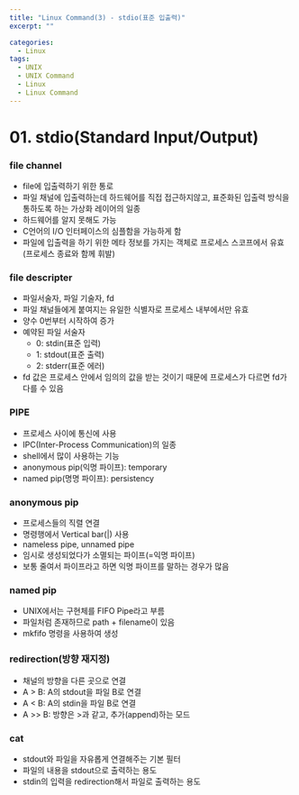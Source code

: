 ```yaml
---
title: "Linux Command(3) - stdio(표준 입출력)"
excerpt: ""

categories:
  - Linux
tags:
  - UNIX
  - UNIX Command
  - Linux
  - Linux Command
---
```

# 01. stdio(Standard Input/Output)
### file channel
  - file에 입출력하기 위한 통로
  - 파일 채널에 입출력하는데 하드웨어를 직접 접근하지않고, 표준화된 입출력 방식을 통하도록 하는 가상화 레이어의 일종
  - 하드웨어를 알지 못해도 가능
  - C언어의 I/O 인터페이스의 심플함을 가능하게 함
  - 파일에 입출력을 하기 위한 메타 정보를 가지는 객체로 프로세스 스코프에서 유효(프로세스 종료와 함께 휘발)
 
### file descripter 
  - 파일서술자, 파일 기술자, fd
  - 파일 채널들에게 붙여지는 유일한 식별자로 프로세스 내부에서만 유효
  - 양수 0번부터 시작하여 증가
  - 예약된 파일 서술자
    - 0: stdin(표준 입력)
    - 1: stdout(표준 출력)
    - 2: stderr(표준 에러)
  - fd 값은 프로세스 안에서 임의의 값을 받는 것이기 때문에 프로세스가 다르면 fd가 다를 수 있음

### PIPE
- 프로세스 사이에 통신에 사용
- IPC(Inter-Process Communication)의 일종
- shell에서 많이 사용하는 기능
- anonymous pip(익명 파이프): temporary
- named pip(명명 파이프): persistency

### anonymous pip
- 프로세스들의 직렬 연결
- 명령행에서 Vertical bar(|) 사용
- nameless pipe, unnamed pipe
- 임시로 생성되었다가 소멸되는 파이프(=익명 파이프)
- 보통 줄여서 파이프라고 하면 익명 파이프를 말하는 경우가 많음

### named pip
- UNIX에서는 구현체를 FIFO Pipe라고 부름
- 파일처럼 존재하므로 path + filename이 있음
- mkfifo 명령을 사용하여 생성

### redirection(방향 재지정)
- 채널의 방향을 다른 곳으로 연결
- A > B: A의 stdout을 파일 B로 연결
- A < B: A의 stdin을 파일 B로 연결
- A >> B: 방향은 >과 같고, 추가(append)하는 모드

### cat
- stdout와 파일을 자유롭게 연결해주는 기본 필터
- 파일의 내용을 stdout으로 출력하는 용도
- stdin의 입력을 redirection해서 파일로 출력하는 용도
